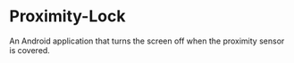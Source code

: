 # Proximity-Lock
An Android application that turns the screen off when the proximity sensor is covered.
